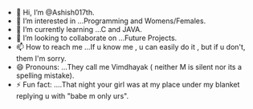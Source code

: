 - 👋 Hi, I’m @Ashish017th.
- 👀 I’m interested in ...Programming and Womens/Females.
- 🌱 I’m currently learning ...C and JAVA.
- 💞️ I’m looking to collaborate on ...Future Projects.
- 📫 How to reach me ...If u know me , u can easily do it , but if u don't, them I'm sorry.
- 😄 Pronouns: ...They call me Vimdhayak ( neither M is silent nor its a spelling mistake).
- ⚡ Fun fact: ....That night your girl was at my place under my blanket replying u with "babe m only urs".

<!---
Ashish017th/Ashish017th is a ✨ special ✨ repository because its `README.md` (this file) appears on your GitHub profile.
You can click the Preview link to take a look at your changes.
--->
